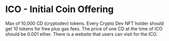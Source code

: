 # ICO - Initial Coin Offering
Max of 10,000 CD (cryptodev) tokens.
Every Crypto Dev NFT holder should get 10 tokens for free plus gas fees.
The price of one CD at the time of ICO should be 0.001 ether.
There is a website that users can visit for the ICO.
